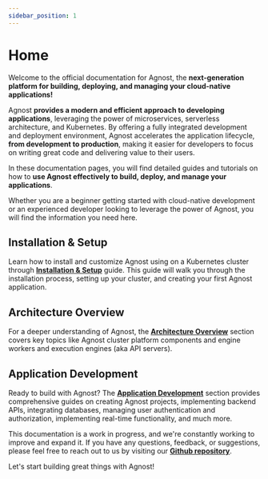 ```yaml
---
sidebar_position: 1
---
```


# Home

Welcome to the official documentation for Agnost, the **next-generation platform
for building, deploying, and managing your cloud-native applications!**

Agnost **provides a modern and efficient approach to developing applications**,
leveraging the power of microservices, serverless architecture, and Kubernetes.
By offering a fully integrated development and deployment environment, Agnost
accelerates the application lifecycle, **from development to production**,
making it easier for developers to focus on writing great code and delivering
value to their users.

In these documentation pages, you will find detailed guides and tutorials on how
to **use Agnost effectively to build, deploy, and manage your applications**.

Whether you are a beginner getting started with cloud-native development or an
experienced developer looking to leverage the power of Agnost, you will find the
information you need here.

## Installation & Setup

Learn how to install and customize Agnost using on a Kubernetes cluster through
[**Installation & Setup**](/docs/installation/installation-minikube.md) guide. This
guide will walk you through the installation process, setting up your
cluster, and creating your first Agnost application.

## Architecture Overview

For a deeper understanding of Agnost, the
[**Architecture Overview**](/docs/introduction/architecture-overview.md) section
covers key topics like Agnost cluster platform components and engine workers and execution engines (aka API servers).

## Application Development

Ready to build with Agnost? The
[**Application Development**](/docs/category/application-development/) section
provides comprehensive guides on creating Agnost projects, implementing backend
APIs, integrating databases, managing user authentication and authorization,
implementing real-time functionality, and much more.

This documentation is a work in progress, and we're constantly working to
improve and expand it. If you have any questions, feedback, or suggestions,
please feel free to reach out to us by visiting our [**Github repository**](https://github.com/cloud-agnost/agnost-community).

Let's start building great things with Agnost!

